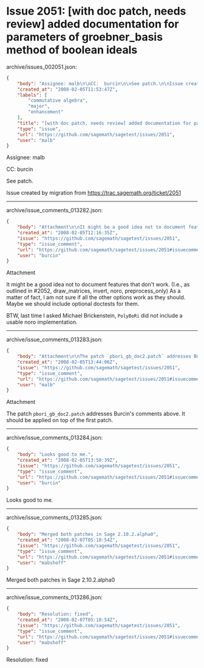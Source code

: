 # Issue 2051: [with doc patch, needs review] added documentation for parameters of groebner_basis method of boolean ideals

archive/issues_002051.json:
```json
{
    "body": "Assignee: malb\n\nCC:  burcin\n\nSee patch.\n\nIssue created by migration from https://trac.sagemath.org/ticket/2051\n\n",
    "created_at": "2008-02-05T11:53:47Z",
    "labels": [
        "commutative algebra",
        "major",
        "enhancement"
    ],
    "title": "[with doc patch, needs review] added documentation for parameters of groebner_basis method of boolean ideals",
    "type": "issue",
    "url": "https://github.com/sagemath/sagetest/issues/2051",
    "user": "malb"
}
```
Assignee: malb

CC:  burcin

See patch.

Issue created by migration from https://trac.sagemath.org/ticket/2051





---

archive/issue_comments_013282.json:
```json
{
    "body": "Attachment\n\nIt might be a good idea not to document features that don't work. (I.e., as outlined in #2052, draw_matrices, invert, noro, preprocess_only) As a matter of fact, I am not sure if all the other options work as they should. Maybe we should include optional doctests for them.\n\nBTW, last time I asked Michael Brickenstein, `PolyBoRi` did not include a usable noro implementation.",
    "created_at": "2008-02-05T12:16:35Z",
    "issue": "https://github.com/sagemath/sagetest/issues/2051",
    "type": "issue_comment",
    "url": "https://github.com/sagemath/sagetest/issues/2051#issuecomment-13282",
    "user": "burcin"
}
```

Attachment

It might be a good idea not to document features that don't work. (I.e., as outlined in #2052, draw_matrices, invert, noro, preprocess_only) As a matter of fact, I am not sure if all the other options work as they should. Maybe we should include optional doctests for them.

BTW, last time I asked Michael Brickenstein, `PolyBoRi` did not include a usable noro implementation.



---

archive/issue_comments_013283.json:
```json
{
    "body": "Attachment\n\nThe patch `pbori_gb_doc2.patch` addresses Burcin's comments above. It should be applied on top of the first patch.",
    "created_at": "2008-02-05T13:44:06Z",
    "issue": "https://github.com/sagemath/sagetest/issues/2051",
    "type": "issue_comment",
    "url": "https://github.com/sagemath/sagetest/issues/2051#issuecomment-13283",
    "user": "malb"
}
```

Attachment

The patch `pbori_gb_doc2.patch` addresses Burcin's comments above. It should be applied on top of the first patch.



---

archive/issue_comments_013284.json:
```json
{
    "body": "Looks good to me.",
    "created_at": "2008-02-05T13:50:39Z",
    "issue": "https://github.com/sagemath/sagetest/issues/2051",
    "type": "issue_comment",
    "url": "https://github.com/sagemath/sagetest/issues/2051#issuecomment-13284",
    "user": "burcin"
}
```

Looks good to me.



---

archive/issue_comments_013285.json:
```json
{
    "body": "Merged both patches in Sage 2.10.2.alpha0",
    "created_at": "2008-02-07T05:18:54Z",
    "issue": "https://github.com/sagemath/sagetest/issues/2051",
    "type": "issue_comment",
    "url": "https://github.com/sagemath/sagetest/issues/2051#issuecomment-13285",
    "user": "mabshoff"
}
```

Merged both patches in Sage 2.10.2.alpha0



---

archive/issue_comments_013286.json:
```json
{
    "body": "Resolution: fixed",
    "created_at": "2008-02-07T05:18:54Z",
    "issue": "https://github.com/sagemath/sagetest/issues/2051",
    "type": "issue_comment",
    "url": "https://github.com/sagemath/sagetest/issues/2051#issuecomment-13286",
    "user": "mabshoff"
}
```

Resolution: fixed
